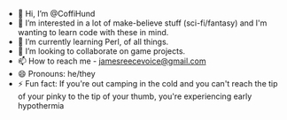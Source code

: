 - 👋 Hi, I’m @CoffiHund
- 👀 I’m interested in a lot of make-believe stuff (sci-fi/fantasy) and I'm wanting to learn code with these in mind.
- 🌱 I’m currently learning Perl, of all things.
- 💞️ I’m looking to collaborate on game projects.
- 📫 How to reach me - jamesreecevoice@gmail.com
- 😄 Pronouns: he/they
- ⚡ Fun fact: If you're out camping in the cold and you can't reach the tip of your pinky to the tip of your thumb, you're experiencing early hypothermia

<!---
CoffiHund/CoffiHund is a ✨ special ✨ repository because its `README.md` (this file) appears on your GitHub profile.
You can click the Preview link to take a look at your changes.
--->
